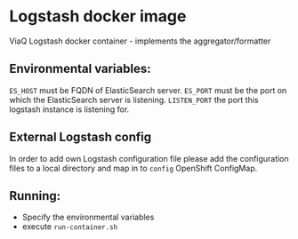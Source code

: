 # Logstash docker image
ViaQ Logstash docker container - implements the aggregator/formatter

## Environmental variables:
`ES_HOST` must be FQDN of ElasticSearch server.
`ES_PORT` must be the port on which the ElasticSearch server is listening.
`LISTEN_PORT` the port this logstash instance is listening for.

## External Logstash config
In order to add own Logstash configuration file please add the configuration files to a local directory and map in to `config` OpenShift ConfigMap.

## Running:
* Specify the environmental variables
* execute `run-container.sh`
